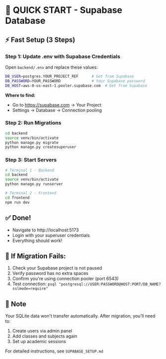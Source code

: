# 🚀 QUICK START - Supabase Database

## ⚡ Fast Setup (3 Steps)

### Step 1: Update .env with Supabase Credentials
Open `backend/.env` and replace these values:

```bash
DB_USER=postgres.YOUR_PROJECT_REF      # Get from Supabase
DB_PASSWORD=YOUR_PASSWORD              # Your Supabase password
DB_HOST=aws-0-us-east-1.pooler.supabase.com  # Get from Supabase
```

**Where to find:**
- Go to https://supabase.com → Your Project
- Settings → Database → Connection pooling

### Step 2: Run Migrations
```bash
cd backend
source venv/bin/activate
python manage.py migrate
python manage.py createsuperuser
```

### Step 3: Start Servers
```bash
# Terminal 1 - Backend
cd backend
source venv/bin/activate
python manage.py runserver

# Terminal 2 - Frontend
cd frontend
npm run dev
```

## ✅ Done!
- Navigate to http://localhost:5173
- Login with your superuser credentials
- Everything should work!

## 🔧 If Migration Fails:
1. Check your Supabase project is not paused
2. Verify password has no extra spaces
3. Confirm you're using connection pooler (port 6543)
4. Test connection: `psql "postgresql://USER:PASSWORD@HOST:PORT/DB_NAME?sslmode=require"`

## 📝 Note
Your SQLite data won't transfer automatically. After migration, you'll need to:
1. Create users via admin panel
2. Add classes and subjects again
3. Set up academic sessions

For detailed instructions, see `SUPABASE_SETUP.md`
